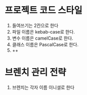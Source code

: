 # 프로젝트 코드 스타일 
1. 들여쓰기는 2칸으로 한다
2. 파일 이름은 kebab-case로 한다.
3. 변수 이름은 camelCase로 한다.
4. 클래스 이름은 PascalCase로 한다.
5. ++
# 브렌치 관리 전략
1. 브렌치는 각자 이름 이니셜로 한다